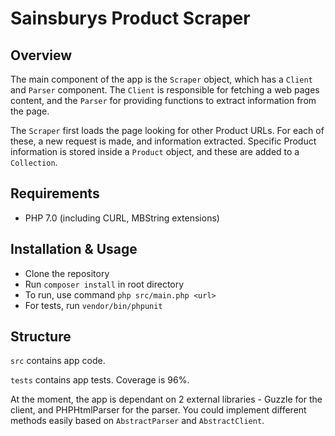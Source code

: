 # Sainsburys Product Scraper
## Overview
The main component of the app is the `Scraper` object, which has a `Client` and `Parser` component. The `Client` is responsible for fetching a web pages content, and the `Parser` for providing functions to extract information from the page.

The `Scraper` first loads the page looking for other Product URLs. For each of these, a new request is made, and information extracted. Specific Product information is stored inside a `Product` object, and these are added to a `Collection`.
## Requirements
 - PHP 7.0 (including CURL, MBString extensions)

## Installation & Usage
 - Clone the repository
 - Run `composer install` in root directory
 - To run, use command `php src/main.php <url>`
 - For tests, run `vendor/bin/phpunit`

## Structure

`src` contains app code.

`tests` contains app tests. Coverage is 96%.

At the moment, the app is dependant on 2 external libraries - Guzzle for the client, and PHPHtmlParser for the parser. You could implement different methods easily based on `AbstractParser` and `AbstractClient`.